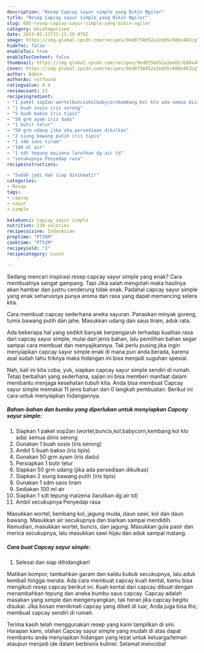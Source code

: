 ```yaml
---
description: "Resep Capcay sayur simple yang Bikin Ngiler"
title: "Resep Capcay sayur simple yang Bikin Ngiler"
slug: 685-resep-capcay-sayur-simple-yang-bikin-ngiler
category: Uncategorized
date: 2023-01-11T21:13:29.979Z
image: https://img-global.cpcdn.com/recipes/9ed0758d52a2edd5/680x482cq70/capcay-sayur-simple-foto-resep-utama.jpg
hideToc: false
enableToc: true
enableTocContent: false
thumbnail: https://img-global.cpcdn.com/recipes/9ed0758d52a2edd5/680x482cq70/capcay-sayur-simple-foto-resep-utama.jpg
cover: https://img-global.cpcdn.com/recipes/9ed0758d52a2edd5/680x482cq70/capcay-sayur-simple-foto-resep-utama.jpg
author: Admin
authorAv: notfound
ratingvalue: 4.4
reviewcount: 13
recipeingredient:
- "1 paket sop2an wortelbunciskolbabycornkembang kol klo ada semua diiris serong"
- "1 buah sosis iris serong"
- "5 buah bakso iris tipis"
- "50 grm ayam iris dadu"
- "1 butir telur"
- "50 grm udang jika ada persediaan dikulkas"
- "2 siung bawang putih iris tipis"
- "1 sdm saos tiram"
- "100 ml air"
- "1 sdt tepung maizena larutkan dg air td"
- "secukupnya Penyedap rasa"
recipeinstructions:

- "Sudah jadi dan siap dinikmati!"
categories:
- Resep
tags:
- capcay
- sayur
- simple

katakunci: capcay sayur simple 
nutrition: 239 calories
recipecuisine: Indonesian
preptime: "PT26M"
cooktime: "PT52M"
recipeyield: "2"
recipecategory: Lunch

---
```



Sedang mencari inspirasi resep capcay sayur simple yang enak? Cara membuatnya sangat gampang. Tapi Jika salah mengolah maka hasilnya akan hambar dan justru cenderung tidak enak. Padahal capcay sayur simple yang enak seharusnya punya aroma dan rasa yang dapat memancing selera kita.


Cara membuat capcay sederhana aneka sayuran. Panaskan minyak goreng, tumis bawang putih dan jahe. Masukkan udang dan saus tiram, aduk rata.

Ada beberapa hal yang sedikit banyak berpengaruh terhadap kualitas rasa dari capcay sayur simple, mulai dari jenis bahan, lalu pemilihan bahan segar sampai cara membuat dan menyajikannya. Tak perlu pusing jika ingin menyiapkan capcay sayur simple enak di mana pun anda berada, karena asal sudah tahu triknya maka hidangan ini bisa menjadi suguhan spesial.


Nah, kali ini kita coba, yuk, siapkan capcay sayur simple sendiri di rumah. Tetap berbahan yang sederhana, sajian ini bisa memberi manfaat dalam membantu menjaga kesehatan tubuh kita. Anda bisa membuat Capcay sayur simple memakai 11 jenis bahan dan 0 langkah pembuatan. Berikut ini cara untuk menyiapkan hidangannya.

<!--inarticleads1-->

##### Bahan-bahan dan bumbu yang diperlukan untuk menyiapkan Capcay sayur simple:

1. Siapkan 1 paket sop2an (wortel,buncis,kol,babycorn,kembang kol klo ada) semua diiris serong
1. Gunakan 1 buah sosis (iris serong)
1. Ambil 5 buah bakso (iris tipis)
1. Gunakan 50 grm ayam (iris dadu)
1. Persiapkan 1 butir telur
1. Siapkan 50 grm udang (jika ada persediaan dikulkas)
1. Siapkan 2 siung bawang putih (iris tipis)
1. Gunakan 1 sdm saos tiram
1. Sediakan 100 ml air
1. Siapkan 1 sdt tepung maizena (larutkan dg air td)
1. Ambil secukupnya Penyedap rasa


Masukkan wortel, kembang kol, jagung muda, daun sawi, kol dan daun bawang. Masukkan air secukupnya dan biarkan sampai mendidih. Kemudian, masukkan wortel, buncis, dan jagung. Masukkan gula pasir dan merica secukupnya, lalu masukkan sawi hijau dan aduk sampai matang. 

<!--inarticleads2-->

##### Cara buat Capcay sayur simple:


1. Selesai dan siap dihidangkan!

Matikan kompor, tambahkan garam dan kaldu bubuk secukupnya, lalu aduk kembali hingga merata. Ada cara membuat capcay kuah kental, kamu bisa mengikuti resep capcay berikut ini. Kuah kental dari capcay dibuat dengan menambahkan tepung dan aneka bumbu saus capcay. Capcay adalah masakan yang simple dan mengenyangkan, tak heran jika capcay begitu disukai. Jika bosan menikmati capcay yang dibeli di luar, Anda juga bisa lho, membuat capcay sendiri di rumah. 

Terima kasih telah menggunakan resep yang kami tampilkan di sini. Harapan kami, olahan Capcay sayur simple yang mudah di atas dapat membantu anda menyiapkan hidangan yang lezat untuk keluarga/teman ataupun menjadi ide dalam berbisnis kuliner. Selamat mencoba!
